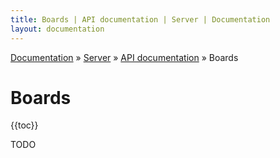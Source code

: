 ```yaml
---
title: Boards | API documentation | Server | Documentation
layout: documentation
---
```


<div class="breadcrumb">
    <a href="/docs">Documentation</a> &raquo;
    <a href="/docs/server/index">Server</a> &raquo;
    <a href="/docs/server/api/index">API documentation</a> &raquo;
    Boards
</div>

# Boards
{{toc}}

TODO

